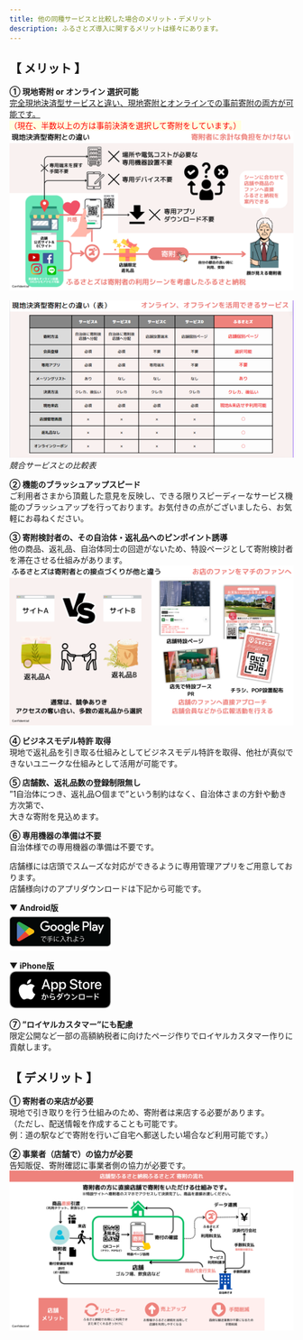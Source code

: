 ```yaml
---
title: 他の同種サービスと比較した場合のメリット・デメリット
description: ふるさとズ導入に関するメリットは様々にあります。
---
```


## 【 メリット 】

**① 現地寄附 or オンライン 選択可能**  
<u>完全現地決済型サービスと違い、現地寄附とオンラインでの事前寄附の両方が可能です。</u>  
<span style="background-color:#ffffe0;color:red;">（現在、半数以上の方は事前決済を選択して寄附をしています。） </span>
![](../../../assets/images/faq_effect_01.png)  

![](../../../assets/images/faq_effect_04.png)
*競合サービスとの比較表*

**② 機能のブラッシュアップスピード**  
ご利用者さまから頂戴した意見を反映し、できる限りスピーディーなサービス機能のブラッシュアップを行っております。お気付きの点がございましたら、お気軽にお尋ねください。   

**③ 寄附検討者の、その自治体・返礼品へのピンポイント誘導**  
他の商品、返礼品、自治体同士の回遊がないため、特設ページとして寄附検討者を滞在させる仕組みがあります。  
![](../../../assets/images/faq_effect_02.png)  


**④ ビジネスモデル特許 取得**  
現地で返礼品を引き取る仕組みとしてビジネスモデル特許を取得、他社が真似できないユニークな仕組みとして活用が可能です。    

**⑤ 店舗数、返礼品数の登録制限無し**  
”1自治体につき、返礼品○個まで”という制約はなく、自治体さまの方針や動き方次第で、  
大きな寄附を見込めます。  

**⑥ 専用機器の準備は不要**    
自治体様での専用機器の準備は不要です。  

店舗様には店頭でスムーズな対応ができるように専用管理アプリをご用意しております。  
店舗様向けのアプリダウンロードは下記から可能です。  

**▼ Android版**  
[![](../../../assets/images/faq_effect_android.png)](https://play.google.com/store/apps/details?id=com.suncackikaku.furusatos.store&pcampaignid=pcampaignidMKT-Other-global-all-co-prtnr-py-PartBadge-Mar2515-1&pli=1)

**▼ iPhone版**  
[![](../../../assets/images/faq_effect_applestore.png)](https://apps.apple.com/us/app/%E3%81%B5%E3%82%8B%E3%81%95%E3%81%A8%E3%82%BA/id1632550284)


**⑦ ”ロイヤルカスタマー”にも配慮**  
限定公開など一部の高額納税者に向けたページ作りでロイヤルカスタマー作りに貢献します。    

## 【 デメリット 】
**① 寄附者の来店が必要**  
現地で引き取りを行う仕組みのため、寄附者は来店する必要があります。   
（ただし、配送情報を作成することも可能です。  
例：道の駅などで寄附を行いご自宅へ郵送したい場合など利用可能です。）  

**② 事業者（店舗で）の協力が必要**  
告知販促、寄附確認に事業者側の協力が必要です。  
![](../../../assets/images/faq_effect_03.png)  


 